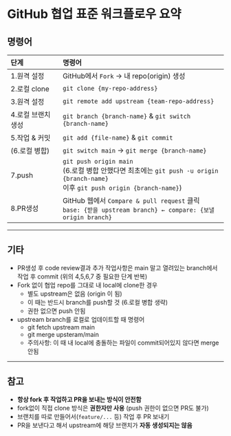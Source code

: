 # GitHub 협업 표준 워크플로우 요약

## 명령어

|단계               |명령어                                                     |
|:--------------- |:--------------------------------------------------------|
|1.원격 설정        |GitHub에서 `Fork` → 내 repo(origin) 생성                   |
|2.로컬 clone       |`git clone {my-repo-address}`                              |
|3.원격 설정        |`git remote add upstream {team-repo-address}`              |
|4.로컬 브랜치 생성  |`git branch {branch-name}` & `git switch {branch-name}`   |
|5.작업 & 커밋      |`git add {file-name}` & `git commit`                       |
|(6.로컬 병합)      |`git switch main` → `git merge {branch-name}`            |
|7.push            |`git push origin main` <br> (6.로컬 병합 안했다면 최초에는 `git push -u origin {branch-name}` <br> 이후 `git push origin {branch-name}`)   |
|8.PR생성           |GitHub 웹에서 `Compare & pull request` 클릭 <br> `base: {받을 upstream branch} ← compare: {보낼 origin branch}`    |

---

## 기타
* PR생성 후 code review결과 추가 작업사항은 main 말고 열려있는 branch에서 작업 후 commit (위의 4,5,6,7 중 필요한 단계 반복)        
* Fork 없이 협업 repo를 그대로 내 local에 clone한 경우
    * 별도 upstream은 없음 (origin 이 됨)
    * 이 때는 반드시 branch를 push할 것 (6.로컬 병합 생략)
    * 권한 없으면 push 안됨
* upstream branch를 로컬로 업데이트할 때 명령어      
    * git fetch upstream main       
    * git merge upsteram/main       
    * 주의사항: 이 때 내 local에 충돌하는 파일이 commit되어있지 않다면 merge 안됨

---

## 참고

- **항상 fork 후 작업하고 PR을 보내는 방식이 안전함**
- fork없이 직접 clone 방식은 **권한자만 사용** (push 권한이 없으면 PR도 불가)
- 브랜치를 따로 만들어서(`feature/...` 등) 작업 후 PR 보내기
- PR을 보낸다고 해서 upstream에 해당 브랜치가 **자동 생성되지는 않음**